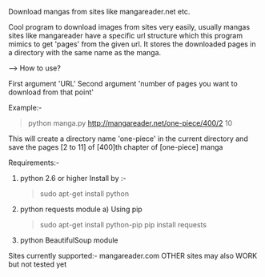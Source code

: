 Download mangas from sites like mangareader.net etc.

Cool program to download images from sites very easily, usually mangas
sites like mangareader have a specific url structure which this program
mimics to get 'pages' from the given url. It stores the downloaded pages
in a directory with the same name as the manga.


--> How to use?

First argument 'URL'
Second argument 'number of pages you want to download from that point'


Example:-
>   python manga.py http://mangareader.net/one-piece/400/2 10

This will create a directory name 'one-piece' in the current directory
and save the pages [2 to 11] of [400]th chapter of [one-piece] manga


Requirements:-
  1) python 2.6 or higher
     Install by :-
        >   sudo apt-get install python
  2) python requests module
        a) Using pip
        >   sudo apt-get install python-pip
        >   pip install requests
  3) python BeautifulSoup module
    
        

Sites currently supported:-
  mangareader.com
  OTHER sites may also WORK but not tested yet
